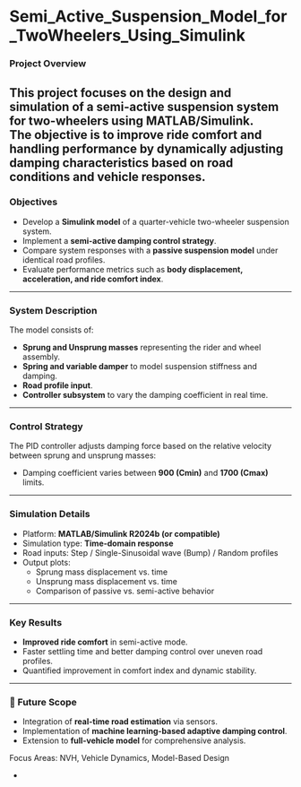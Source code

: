 # Semi_Active_Suspension_Model_for_TwoWheelers_Using_Simulink

### Project Overview
This project focuses on the **design and simulation of a semi-active suspension system** for two-wheelers using **MATLAB/Simulink**.  
The objective is to improve **ride comfort and handling performance** by dynamically adjusting damping characteristics based on road conditions and vehicle responses.
---
### Objectives
- Develop a **Simulink model** of a quarter-vehicle two-wheeler suspension system.  
- Implement a **semi-active damping control strategy**.  
- Compare system responses with a **passive suspension model** under identical road profiles.  
- Evaluate performance metrics such as **body displacement, acceleration, and ride comfort index**.

---

### System Description
The model consists of:
- **Sprung and Unsprung masses** representing the rider and wheel assembly.  
- **Spring and variable damper** to model suspension stiffness and damping.  
- **Road profile input**.  
- **Controller subsystem** to vary the damping coefficient in real time.

---

### Control Strategy
The PID controller adjusts damping force based on the relative velocity between sprung and unsprung masses:
- Damping coefficient varies between **900 (Cmin)** and **1700 (Cmax)** limits.

---

### Simulation Details
- Platform: **MATLAB/Simulink R2024b (or compatible)**  
- Simulation type: **Time-domain response**  
- Road inputs: Step / Single-Sinusoidal wave (Bump) / Random profiles  
- Output plots:
  - Sprung mass displacement vs. time  
  - Unsprung mass displacement vs. time
  - Comparison of passive vs. semi-active behavior

---

### Key Results
- **Improved ride comfort** in semi-active mode.
- Faster settling time and better damping control over uneven road profiles.
- Quantified improvement in comfort index and dynamic stability.

---

### 🧾 Future Scope
- Integration of **real-time road estimation** via sensors.  
- Implementation of **machine learning-based adaptive damping control**.  
- Extension to **full-vehicle model** for comprehensive analysis. 

Focus Areas: NVH, Vehicle Dynamics, Model-Based Design  

-

